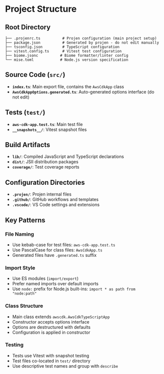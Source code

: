 # Project Structure

## Root Directory
```
├── .projenrc.ts          # Projen configuration (main project setup)
├── package.json          # Generated by projen - do not edit manually
├── tsconfig.json         # TypeScript configuration
├── vitest.config.ts      # Vitest test configuration
├── biome.jsonc          # Biome formatter/linter config
└── mise.toml            # Node.js version specification
```

## Source Code (`src/`)
- **`index.ts`**: Main export file, contains the `AwsCdkApp` class
- **`AwsCdkAppOptions.generated.ts`**: Auto-generated options interface (do not edit)

## Tests (`test/`)
- **`aws-cdk-app.test.ts`**: Main test file
- **`__snapshots__/`**: Vitest snapshot files

## Build Artifacts
- **`lib/`**: Compiled JavaScript and TypeScript declarations
- **`dist/`**: JSII distribution packages
- **`coverage/`**: Test coverage reports

## Configuration Directories
- **`.projen/`**: Projen internal files
- **`.github/`**: GitHub workflows and templates
- **`.vscode/`**: VS Code settings and extensions

## Key Patterns

### File Naming
- Use kebab-case for test files: `aws-cdk-app.test.ts`
- Use PascalCase for class files: `AwsCdkApp.ts`
- Generated files have `.generated.ts` suffix

### Import Style
- Use ES modules (`import/export`)
- Prefer named imports over default imports
- Use `node:` prefix for Node.js built-ins: `import * as path from "node:path"`

### Class Structure
- Main class extends `awscdk.AwsCdkTypeScriptApp`
- Constructor accepts options interface
- Options are destructured with defaults
- Configuration is applied in constructor

### Testing
- Tests use Vitest with snapshot testing
- Test files co-located in `test/` directory
- Use descriptive test names and group with `describe`